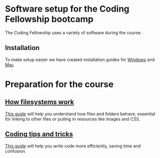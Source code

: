 # Software setup for the Coding Fellowship bootcamp

The Coding Fellowship uses a variety of software during the course.

## Installation

To make setup easier we have created installation guides for [Windows](https://github.com/develop-me/setup/tree/master/windows) and [Mac](https://github.com/develop-me/setup/tree/master/mac)


# Preparation for the course

## [How filesystems work](https://github.com/develop-me/setup/tree/master/filesystems.md)

[This guide](https://github.com/develop-me/setup/tree/master/filesystems.md) will help you understand how files and folders behave, essential for linking to other files or pulling in resources like images and CSS.

## [Coding tips and tricks](https://github.com/develop-me/setup/tree/master/tips_tricks.md)

[This guide](https://github.com/develop-me/setup/tree/master/tips_tricks.md) will help you write code more efficiently, saving time and confusion.
